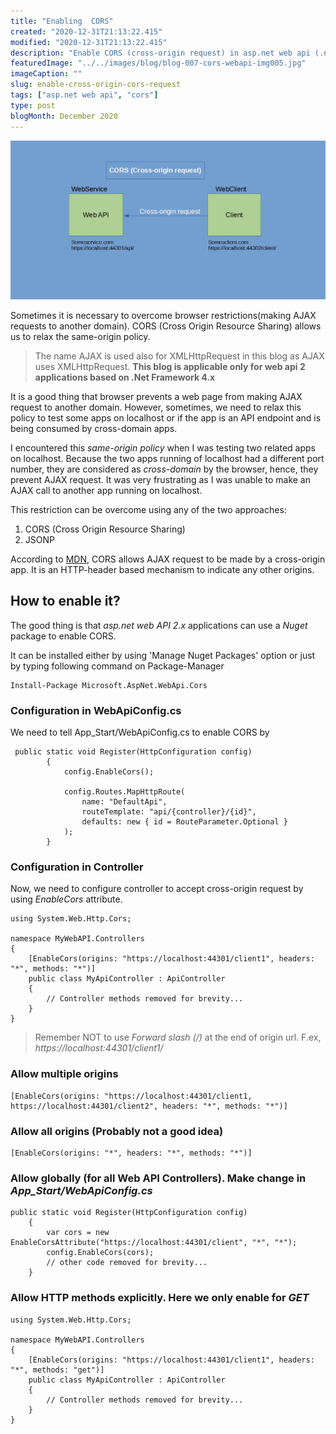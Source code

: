```yaml
---
title: "Enabling  CORS"
created: "2020-12-31T21:13:22.415"
modified: "2020-12-31T21:13:22.415"
description: "Enable CORS (cross-origin request) in asp.net web api (.net framework 4.x)"
featuredImage: "../../images/blog/blog-007-cors-webapi-img005.jpg"
imageCaption: ""
slug: enable-cross-origin-cors-request
tags: ["asp.net web api", "cors"]
type: post
blogMonth: December 2020
---
```


![post image](../../images/blog/blog-007-cors-webapi-img005.jpg " ")

Sometimes it is necessary to overcome browser restrictions(making AJAX requests to another domain). CORS (Cross Origin Resource Sharing) allows us to relax the same-origin policy.

> The name AJAX is used also for XMLHttpRequest in this blog as AJAX uses XMLHttpRequest. **This blog is applicable only for web api 2 applications based on .Net Framework 4.x**

It is a good thing that browser prevents a web page from making AJAX request to another domain. However, sometimes, we need to relax this policy to test some apps on localhost or if the app is an API endpoint and is being consumed by cross-domain apps.

I encountered this _same-origin policy_ when I was testing two related apps on localhost. Because the two apps running of localhost had a different port number, they are considered as _cross-domain_ by the browser, hence, they prevent AJAX request. It was very frustrating as I was unable to make an AJAX call to another app running on localhost.

This restriction can be overcome using any of the two approaches:

1. CORS (Cross Origin Resource Sharing)
2. JSONP

According to [MDN](https://developer.mozilla.org/en-US/docs/Web/HTTP/CORS), CORS allows AJAX request to be made by a cross-origin app. It is an HTTP-header based mechanism to indicate any other origins.

## How to enable it?

The good thing is that _asp.net web API 2.x_ applications can use a _Nuget_ package to enable CORS.

It can be installed either by using 'Manage Nuget Packages' option or just by typing following command on Package-Manager

```
Install-Package Microsoft.AspNet.WebApi.Cors
```

### Configuration in **WebApiConfig.cs**

We need to tell App_Start/WebApiConfig.cs to enable CORS by

```
 public static void Register(HttpConfiguration config)
        {
            config.EnableCors();

            config.Routes.MapHttpRoute(
                name: "DefaultApi",
                routeTemplate: "api/{controller}/{id}",
                defaults: new { id = RouteParameter.Optional }
            );
        }
```

### Configuration in Controller

Now, we need to configure controller to accept cross-origin request by using _EnableCors_ attribute.

```
using System.Web.Http.Cors;

namespace MyWebAPI.Controllers
{
    [EnableCors(origins: "https://localhost:44301/client1", headers: "*", methods: "*")]
    public class MyApiController : ApiController
    {
        // Controller methods removed for brevity...
    }
}
```

> Remember NOT to use _Forward slash (/)_ at the end of origin url. F.ex, _https://localhost:44301/client1/_

### Allow multiple origins

```
[EnableCors(origins: "https://localhost:44301/client1, https://localhost:44301/client2", headers: "*", methods: "*")]
```

### Allow all origins (Probably not a good idea)

```
[EnableCors(origins: "*", headers: "*", methods: "*")]
```

### Allow globally (for all Web API Controllers). Make change in _App_Start/WebApiConfig.cs_

```
public static void Register(HttpConfiguration config)
    {
        var cors = new EnableCorsAttribute("https://localhost:44301/client", "*", "*");
        config.EnableCors(cors);
        // other code removed for brevity...
    }
```

### Allow HTTP methods explicitly. Here we only enable for _GET_

```
using System.Web.Http.Cors;

namespace MyWebAPI.Controllers
{
    [EnableCors(origins: "https://localhost:44301/client1", headers: "*", methods: "get")]
    public class MyApiController : ApiController
    {
        // Controller methods removed for brevity...
    }
}
```

